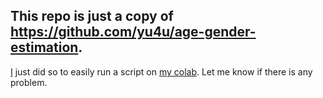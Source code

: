 ## This repo is just a copy of https://github.com/yu4u/age-gender-estimation. 
[I](https://tae898.github.io/) just did so to easily run a script on [my colab](https://github.com/tae898/DeepLearning/blob/master/Chapter01_Introduction.ipynb).
Let me know if there is any problem.

